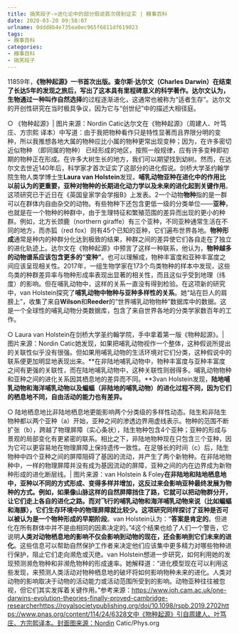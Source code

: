 ```yaml
---
title: 搞笑段子->进化论中的部分假说首次得到证实 | 糗事百科
date: 2020-03-20 09:58:07
urlname: 0ddd8b4e735ea0ec965f6811df619023
tags: 
- 糗事百科
categories:
- 糗事百科
- 搞笑段子
---
```

11859年，**《物种起源》**一书首次出版。**查尔斯·达尔文**（Charles Darwin）在结束了长达5年的发现之旅后，写出了这本具有里程碑意义的科学著作。达尔文认为，生物通过一种叫作**自然选择**的过程逐渐进化，这通常也被称为“适者生存”。达尔文的开创性研究在当时极具争议，因为它与“创世纪”中的描述大相径庭。

○ 《物种起源》| 图片来源：Nordin Catic达尔文在《物种起源》（周建人、叶笃庄、方宗熙 译本）中写道：由于我把物种看作只是特性显著而且界限分明的变种，所以我推想各地大属的物种应比小属的物种更常出现变种；因为，在许多密切近似物种 （即同属的物种） 已经形成的地区，按照一般规律，应有许多变种即初期的物种正在形成。在许多大树生长的地方，我们可以期望找到幼树。然而，在达尔文去世近140年后，科学家才首次证实了这部分的进化假说。剑桥大学圣约翰学院生物人类学博士生**Laura van Holstein**发现，**哺乳动物亚种在进化中的作用比以前认为的更重要，亚种对物种的长期进化动力学以及未来的进化起到关键作用**。这项研究已于近日在《英国皇家学会学报B》上发表。2一个动物**物种**指的是一群可以在群体内自由杂交的动物。有些物种下还包含更低一级的分类单位——**亚种**，也就是在一个物种的种群中，由于生理特征和繁殖范围的差异而出现的更小的种群。例如，北方长颈鹿（northern giraffe）有三个亚种，不同亚种通常生活在不同的地方，而赤狐（red fox）则有45个已知的亚种，它们遍布世界各地。**物种形成**通常是种内的种群分化达到极致的结果，种群之间的差异使它们各自走在了独立的进化轨迹上。达尔文在《物种起源》中预言了这样一种联系，他认为，**物种越多的动物谱系应该包含更多的“变种”**。也可以理解成，物种丰富度和亚种丰富度之间应该呈现相关性。2017年，一组生物学家在173个鸟类物种的样本中发现，这些鸟类的种群差异率与物种形成率表现出显著的相关性，而且这似乎受到地理（纬度）的影响。但在哺乳动物中，这样的关系一直没有得到检验。在这项新的研究中，van Holstein探究了**哺乳动物中物种与亚种多样性的关系**。她“站在巨人的肩膀上”，收集了来自**Wilson**和**Reeder**的“世界哺乳动物物种”数据库中的数据。这是一个全球性的哺乳动物分类数据库，包含了来自世界各地的分类学家数百年的工作。

○ Laura van Holstein在剑桥大学圣约翰学院，手中拿着第一版《物种起源》。| 图片来源：Nordin Catic她发现，如果把哺乳动物视作一个整体，这种假说所提出的关联性似乎没有很强。但如果用哺乳动物的生活环境对它们分类，这种假说中的联系便更加明显地表现出来。**在非陆地哺乳动物中，物种丰富度与亚种丰富度之间有更强的关联性，而在陆地哺乳动物中，这种关联性则弱得多。哺乳动物物种和亚种之间的进化关系因其栖息地的差异而不同。**3van Holstein发现，**陆地哺乳动物和海洋哺乳动物以及蝙蝠（非陆地的哺乳动物）的进化过程不同，因为它们的栖息地不同，自由活动的能力也有差异。**

○ 陆地栖息地比非陆地栖息地更能影响两个分类级的多样性动态。陆生和非陆生物种都以两个亚种（a）开始，亚种之间的渗透边界用虚线表示。物种的范围不断扩张（b），跨越了物理屏障（实心条状），陆生物种包含4个亚种；亚种的形成与景观的局部变化有更紧密的联系。相比之下，非陆地物种现在只包含三个亚种，因为它可以更容易地在物理屏障上保持遗传一致性。在足够长的时间（c）后，陆生物种中四个亚种之间的屏障阻碍了基因的流动，并产生了两个新物种。在非陆地物种中，一样的物理屏障并没有成为基因流动的屏障，亚种之间的内在边界成为新物种形成的进化断层线。| 图片来源：van Holstein & Foley**在非陆地和陆地栖息地中，亚种以不同的方式形成、变得多样并增加，这反过来会影响亚种最终发展为物种的方式。**例如，如果像山脉这样的自然屏障挡住了路，它就可以把动物群分开，让它们走上各自的进化之路。而对飞行的哺乳动物和海洋哺乳动物来说（比如蝙蝠和海豚），它们生存环境中的物理屏障就比较少。这项研究同样探讨了**亚种是否可以被认为是一个物种形成的早期阶段**。van Holstein认为：“**答案是肯定的**。但进化在所有群体中并不是由相同的因素决定的。”4这个结果也给了人们一个警告，它说明**人类对动物栖息地的影响不仅会影响到动物的现在，还会影响到它们未来的进化**。这些信息可以帮助自然保护工作者来决定他们应该集中更多精力对哪些物种进行保护，阻止它们走向濒危或灭绝。van Holstein想进一步研究，如何利用她的发现预测濒危物种和非濒危物种的形成速率。她解释道：“进化模型现在可以利用这些发现，来预测人类活动对物种栖息地的破坏将如何影响物种未来的进化。人类对动物的影响取决于动物的活动能力或活动范围所受到的影响。动物亚种往往被忽视，但它们其实发挥着关键作用。”参考来源：https://www.joh.cam.ac.uk/one-darwins-evolution-theories-finally-proved-cambridge-researcherhttps://royalsocietypublishing.org/doi/10.1098/rspb.2019.2702https://www.pnas.org/content/114/24/6328文中《物种起源》引自周建人、叶笃庄、方宗熙译本。封面图来源：Nordin Catic/Phys.org


